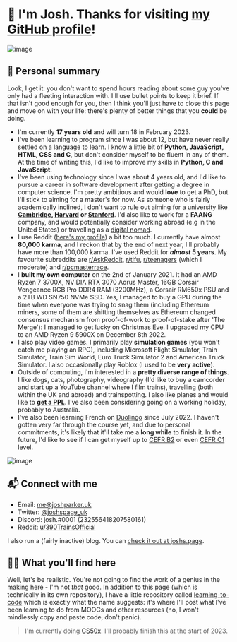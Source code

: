 # 👋 I'm Josh. Thanks for visiting [my GitHub profile](https://github.com/josh-uk)!

![image](https://i.imgur.com/ZO1QwOx.png)

## 🧑 Personal summary
Look, I get it: you don't want to spend hours reading about some guy you've only had a fleeting interaction with. I'll use bullet points to keep it brief. If that isn't good enough for you, then I think you'll just have to close this page and move on with your life: there's plenty of better things that you **could** be doing.

* I'm currently **17 years old** and will turn 18 in February 2023.
* I've been learning to program since I was about 12, but have never really settled on a language to learn. I know a little bit of **Python, JavaScript, HTML, CSS and C**, but don't consider myself to be fluent in any of them. At the time of writing this, I'd like to improve my skills in **Python, C and JavaScript**.
* I've been using technology since I was about 4 years old, and I'd like to pursue a career in software development after getting a degree in computer science. I'm pretty ambitious and would **love** to get a PhD, but I'll stick to aiming for a master's for now. As someone who is fairly academically inclined, I don't want to rule out aiming for a university like **[Cambridge](https://cam.ac.uk), [Harvard](https://harvard.edu) or [Stanford](https://stanford.edu)**. I'd also like to work for a **FAANG** company, and would potentially consider working abroad (e.g in the United States) or travelling as a [digital nomad](https://en.wikipedia.org/wiki/Digital_nomad).
* I use Reddit ([here's my profile](https://reddit.com/user/390TrainsOfficial)) a bit too much. I currently have almost **80,000 karma**, and I reckon that by the end of next year, I'll probably have more than 100,000 karma. I've used Reddit for ***almost* 5 years**. My favourite subreddits are [r/AskReddit](https://reddit.com/r/AskReddit), [r/tifu](https://reddit.com/r/tifu), [r/teenagers](https://reddit.com/r/teenagers) (which I moderate) and [r/pcmasterrace](https://reddit.com/r/pcmasterrace).
* I **built my own computer** on the 2nd of January 2021. It had an AMD Ryzen 7 3700X, NVIDIA RTX 3070 Aorus Master, 16GB Corsair Vengeance RGB Pro DDR4 RAM (3200MHz), a Corsair RM650x PSU and a 2TB WD SN750 NVMe SSD. Yes, I managed to buy a GPU during the time when everyone was trying to snag them (including Ethereum miners, some of them are shitting themselves as Ethereum changed consensus mechanism from proof-of-work to proof-of-stake after 'The Merge'): I managed to get lucky on Christmas Eve. I upgraded my CPU to an AMD Ryzen 9 5900X on December 8th 2022.
* I also play video games. I primarily play **simulation games** (you won't catch me playing an RPG), including Microsoft Flight Simulator, Train Simulator, Train Sim World, Euro Truck Simulator 2 and American Truck Simulator. I also occasionally play Roblox (I used to be **very active**).
* Outside of computing, I'm interested in a **pretty diverse range of things**. I like dogs, cats, photography, videography (I'd like to buy a camcorder and start up a YouTube channel where I film trains), travelling (both within the UK and abroad) and trainspotting. I also like planes and would like to **[get a PPL](https://www.caa.co.uk/general-aviation/pilot-licences/aeroplanes/private-pilot-licence-for-aeroplanes/)**. I've also been considering going on a working holiday, probably to Australia.
* I've also been learning French on [Duolingo](https://duolingo.com) since July 2022. I haven't gotten very far through the course yet, and due to personal commitments, it's likely that it'll take me a **long while** to finish it. In the future, I'd like to see if I can get myself up to [CEFR B2](http://www.delfdalf.fr/level-b2-cefr-common-european-framework-of-reference-for-languages.html) or even [CEFR C1](http://www.delfdalf.fr/level-c1-cefr-common-european-framework-of-reference-for-languages.html) level.

![image](https://images.unsplash.com/photo-1659039567707-5da7a83d7b8e?ixlib=rb-4.0.3&ixid=MnwxMjA3fDB8MHxwaG90by1wYWdlfHx8fGVufDB8fHx8&auto=format&fit=crop&w=1548&q=80)

## 📬 Connect with me
* Email: [me@joshparker.uk](mailto:me@joshparker.uk)
* Twitter: [@joshspage_uk](https://twitter.com/joshspage_uk)
* Discord: josh.#0001 (232556418207580161)
* Reddit: [u/390TrainsOfficial](https://reddit.com/user/390TrainsOfficial)

I also run a (fairly inactive) blog. You can [check it out at joshs.page](https://joshs.page?utm_source=github&utm_medium=profile_readme).

## 👨‍💻 What you'll find here
Well, let's be realistic. You're not going to find the work of a genius in the making here - I'm not *that* good. In addition to this page (which is technically in its own repository), I have a little repository called [learning-to-code](https://github.com/josh-uk/learning-to-code) which is exactly what the name suggests: it's where I'll post what I've been learning to do  from MOOCs and other resources (no, I won't mindlessly copy and paste code, don't panic).

> I'm currently doing [CS50x](https://cs50.harvard.edu/x/2022). I'll probably finish this at the start of 2023.

